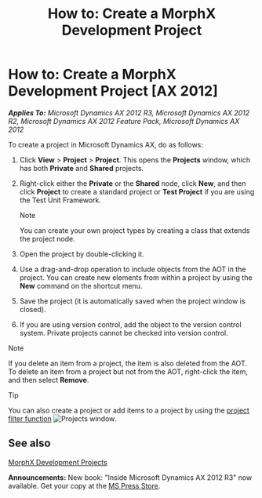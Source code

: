 ﻿---
title: 'How to: Create a MorphX Development Project'
TOCTitle: 'How to: Create a MorphX Development Project'
ms:assetid: 1951e0b2-a2d2-47ea-97cf-1718713e4649
ms:mtpsurl: https://msdn.microsoft.com/en-us/library/Aa589339(v=AX.60)
ms:contentKeyID: 35241371
ms.date: 05/18/2015
mtps_version: v=AX.60
---

# How to: Create a MorphX Development Project [AX 2012]


_**Applies To:** Microsoft Dynamics AX 2012 R3, Microsoft Dynamics AX 2012 R2, Microsoft Dynamics AX 2012 Feature Pack, Microsoft Dynamics AX 2012_

To create a project in Microsoft Dynamics AX, do as follows:

1.  Click **View** \> **Project** \> **Project**. This opens the **Projects** window, which has both **Private** and **Shared** projects.

2.  Right-click either the **Private** or the **Shared** node, click **New**, and then click **Project** to create a standard project or **Test Project** if you are using the Test Unit Framework.
    

    > [!NOTE]
    > <P>You can create your own project types by creating a class that extends the project node.</P>



3.  Open the project by double-clicking it.

4.  Use a drag-and-drop operation to include objects from the AOT in the project. You can create new elements from within a project by using the **New** command on the shortcut menu.

5.  Save the project (it is automatically saved when the project window is closed).

6.  If you are using version control, add the object to the version control system. Private projects cannot be checked into version control.


> [!NOTE]
> <P>If you delete an item from a project, the item is also deleted from the AOT. To delete an item from a project but not from the AOT, right-click the item, and then select <STRONG>Remove</STRONG>.</P>




> [!TIP]
> <P>You can also create a project or add items to a project by using the <A href="how-to-use-the-project-filter.md">project filter function</A>&nbsp;<IMG title="Projects window" alt="Projects window" src="images/Aa589339.IDEFILT(en-us,AX.60).gif">.</P>



## See also

[MorphX Development Projects](morphx-development-projects.md)

  
**Announcements:** New book: "Inside Microsoft Dynamics AX 2012 R3" now available. Get your copy at the [MS Press Store](https://www.microsoftpressstore.com/store/inside-microsoft-dynamics-ax-2012-r3-9780735685109).

